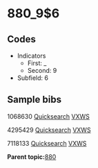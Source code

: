 # 880\_9$6

## Codes

-   Indicators
    -   First: \_
    -   Second: 9
-   Subfield: 6

## Sample bibs

1068630 [Quicksearch](https://search.library.yale.edu/catalog/1068630) [VXWS](http://prodorbis.library.yale.edu:7014/vxws/GetHoldingsService?bibId=1068630)

4295429 [Quicksearch](https://search.library.yale.edu/catalog/4295429) [VXWS](http://prodorbis.library.yale.edu:7014/vxws/GetHoldingsService?bibId=4295429)

7118133 [Quicksearch](https://search.library.yale.edu/catalog/7118133) [VXWS](http://prodorbis.library.yale.edu:7014/vxws/GetHoldingsService?bibId=7118133)

**Parent topic:**[880](../../tags/880/880.md)

